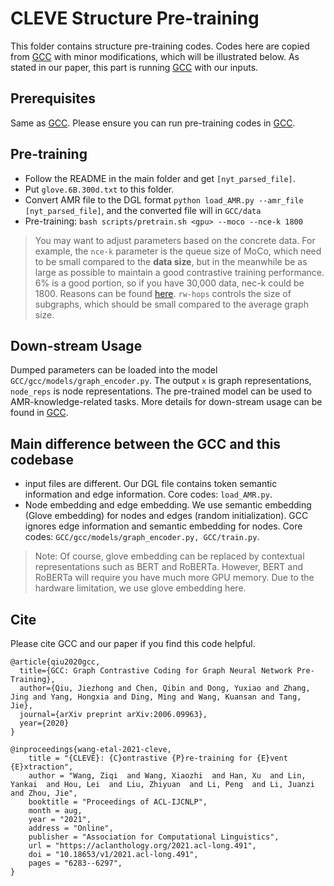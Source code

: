 # CLEVE Structure Pre-training

This folder contains structure pre-training codes. Codes here are copied from [GCC](https://github.com/THUDM/GCC) with minor modifications, which will be illustrated below. As stated in our paper, this part is running [GCC](https://github.com/THUDM/GCC) with our inputs.

## Prerequisites

Same as [GCC](https://github.com/THUDM/GCC). Please ensure you can run pre-training codes in [GCC](https://github.com/THUDM/GCC).

## Pre-training
* Follow the README in the main folder and get ```[nyt_parsed_file]```.
* Put ```glove.6B.300d.txt``` to this folder.
* Convert AMR file to the DGL format ```python load_AMR.py --amr_file [nyt_parsed_file]```, and the converted file will in ```GCC/data```
* Pre-training: ```bash scripts/pretrain.sh <gpu> --moco --nce-k 1800```

> You may want to adjust parameters based on the concrete data. For example, the ```nce-k``` parameter is the queue size of MoCo, which need to be small compared to the **data size**, but in the meanwhile be as large as possible to maintain a good contrastive training performance. 6% is a good portion, so if you have 30,000 data, nec-k could be 1800. Reasons can be found [here](https://github.com/facebookresearch/moco/issues/24#issuecomment-631233654). ```rw-hops``` controls the size of subgraphs, which should be small compared to the average graph size.

## Down-stream Usage
Dumped parameters can be loaded into the model ```GCC/gcc/models/graph_encoder.py```. The output ```x``` is graph representations, ```node_reps``` is node representations. The pre-trained model can be used to AMR-knowledge-related tasks. More details for down-stream usage can be found in [GCC](https://github.com/THUDM/GCC).

## Main difference between the GCC and this codebase
* input files are different. Our DGL file contains token semantic information and edge information. Core codes: ```load_AMR.py```.
* Node embedding and edge embedding. We use semantic embedding (Glove embedding) for nodes and edges (random initialization). GCC ignores edge information and semantic embedding for nodes. Core codes: ```GCC/gcc/models/graph_encoder.py, GCC/train.py```. 
> Note: Of course, glove embedding can be replaced by contextual representations such as BERT and RoBERTa. However, BERT and RoBERTa will require you have much more GPU memory. Due to the hardware limitation, we use glove embedding here.
  
## Cite
Please cite GCC and our paper if you find this code helpful.

```
@article{qiu2020gcc,
  title={GCC: Graph Contrastive Coding for Graph Neural Network Pre-Training},
  author={Qiu, Jiezhong and Chen, Qibin and Dong, Yuxiao and Zhang, Jing and Yang, Hongxia and Ding, Ming and Wang, Kuansan and Tang, Jie},
  journal={arXiv preprint arXiv:2006.09963},
  year={2020}
}

@inproceedings{wang-etal-2021-cleve,
    title = "{CLEVE}: {C}ontrastive {P}re-training for {E}vent {E}xtraction",
    author = "Wang, Ziqi  and Wang, Xiaozhi  and Han, Xu  and Lin, Yankai  and Hou, Lei  and Liu, Zhiyuan  and Li, Peng  and Li, Juanzi  and Zhou, Jie",
    booktitle = "Proceedings of ACL-IJCNLP",
    month = aug,
    year = "2021",
    address = "Online",
    publisher = "Association for Computational Linguistics",
    url = "https://aclanthology.org/2021.acl-long.491",
    doi = "10.18653/v1/2021.acl-long.491",
    pages = "6283--6297",
}
```